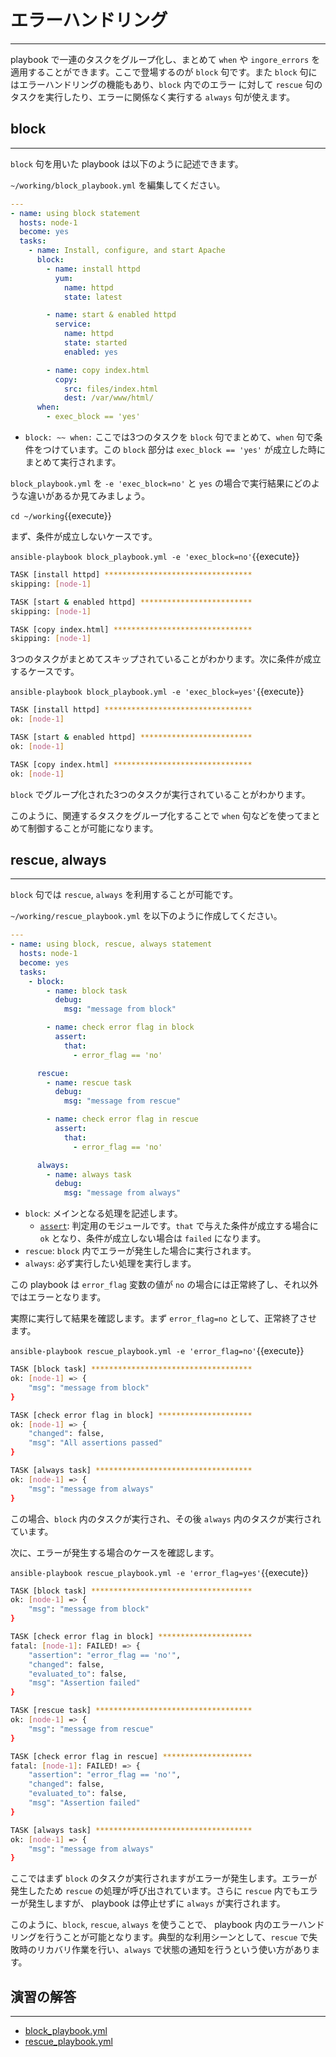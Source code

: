 # エラーハンドリング
---
playbook で一連のタスクをグループ化し、まとめて `when` や `ingore_errors` を適用することができます。ここで登場するのが `block` 句です。また `block` 句にはエラーハンドリングの機能もあり、`block` 内でのエラー に対して `rescue` 句のタスクを実行したり、エラーに関係なく実行する `always` 句が使えます。

## block
---
`block` 句を用いた playbook は以下のように記述できます。

`~/working/block_playbook.yml` を編集してください。
```yaml
---
- name: using block statement
  hosts: node-1
  become: yes
  tasks:
    - name: Install, configure, and start Apache
      block:
        - name: install httpd
          yum:
            name: httpd
            state: latest

        - name: start & enabled httpd
          service:
            name: httpd
            state: started
            enabled: yes

        - name: copy index.html
          copy:
            src: files/index.html
            dest: /var/www/html/
      when:
        - exec_block == 'yes'
```

- `block: ~~ when:` ここでは3つのタスクを `block` 句でまとめて、`when` 句で条件をつけています。この `block` 部分は `exec_block == 'yes'` が成立した時にまとめて実行されます。

`block_playbook.yml` を `-e 'exec_block=no'` と `yes` の場合で実行結果にどのような違いがあるか見てみましょう。

`cd ~/working`{{execute}}

まず、条件が成立しないケースです。

`ansible-playbook block_playbook.yml -e 'exec_block=no'`{{execute}}

```bash
TASK [install httpd] *********************************
skipping: [node-1]

TASK [start & enabled httpd] *************************
skipping: [node-1]

TASK [copy index.html] *******************************
skipping: [node-1]
```

3つのタスクがまとめてスキップされていることがわかります。次に条件が成立するケースです。

`ansible-playbook block_playbook.yml -e 'exec_block=yes'`{{execute}}

```bash
TASK [install httpd] *********************************
ok: [node-1]

TASK [start & enabled httpd] *************************
ok: [node-1]

TASK [copy index.html] *******************************
ok: [node-1]
```

`block` でグループ化された3つのタスクが実行されていることがわかります。

このように、関連するタスクをグループ化することで `when` 句などを使ってまとめて制御することが可能になります。


## rescue, always
---
`block` 句では `rescue`, `always` を利用することが可能です。

`~/working/rescue_playbook.yml` を以下のように作成してください。

```yaml
---
- name: using block, rescue, always statement
  hosts: node-1
  become: yes
  tasks:
    - block:
        - name: block task
          debug:
            msg: "message from block"

        - name: check error flag in block
          assert:
            that:
              - error_flag == 'no'

      rescue:
        - name: rescue task
          debug:
            msg: "message from rescue"

        - name: check error flag in rescue
          assert:
            that:
              - error_flag == 'no'

      always:
        - name: always task
          debug:
            msg: "message from always"
```

- `block`: メインとなる処理を記述します。
  - [`assert`](): 判定用のモジュールです。`that` で与えた条件が成立する場合に `ok` となり、条件が成立しない場合は `failed` になります。
- `rescue`: `block` 内でエラーが発生した場合に実行されます。
- `always`: 必ず実行したい処理を実行します。

この playbook は `error_flag` 変数の値が `no` の場合には正常終了し、それ以外ではエラーとなります。

実際に実行して結果を確認します。まず `error_flag=no` として、正常終了させます。

`ansible-playbook rescue_playbook.yml -e 'error_flag=no'`{{execute}}

```bash
TASK [block task] ************************************
ok: [node-1] => {
    "msg": "message from block"
}

TASK [check error flag in block] *********************
ok: [node-1] => {
    "changed": false,
    "msg": "All assertions passed"
}

TASK [always task] ***********************************
ok: [node-1] => {
    "msg": "message from always"
}
```

この場合、`block` 内のタスクが実行され、その後 `always` 内のタスクが実行されています。

次に、エラーが発生する場合のケースを確認します。

`ansible-playbook rescue_playbook.yml -e 'error_flag=yes'`{{execute}}

```bash
TASK [block task] ************************************
ok: [node-1] => {
    "msg": "message from block"
}

TASK [check error flag in block] *********************
fatal: [node-1]: FAILED! => {
    "assertion": "error_flag == 'no'",
    "changed": false,
    "evaluated_to": false,
    "msg": "Assertion failed"
}

TASK [rescue task] ***********************************
ok: [node-1] => {
    "msg": "message from rescue"
}

TASK [check error flag in rescue] ********************
fatal: [node-1]: FAILED! => {
    "assertion": "error_flag == 'no'",
    "changed": false,
    "evaluated_to": false,
    "msg": "Assertion failed"
}

TASK [always task] ***********************************
ok: [node-1] => {
    "msg": "message from always"
}
```

ここではまず `block` のタスクが実行されますがエラーが発生します。エラーが発生したため `rescue` の処理が呼び出されています。さらに `rescue` 内でもエラーが発生しますが、 playbook は停止せずに `always` が実行されます。

このように、`block`, `rescue`, `always` を使うことで、 playbook 内のエラーハンドリングを行うことが可能となります。典型的な利用シーンとして、`rescue` で失敗時のリカバリ作業を行い、`always` で状態の通知を行うという使い方があります。


## 演習の解答
---
- [block_playbook.yml](https://github.com/irixjp/katacoda-scenarios/blob/master/master-course-data/assets/solutions/block_playbook.yml)
- [rescue_playbook.yml](https://github.com/irixjp/katacoda-scenarios/blob/master/master-course-data/assets/solutions/rescue_playbook.yml)
